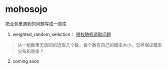 # mohosojo
把业务里遇到的问题写成一些库    
1. weighted_random_selection： [带权随机选取问题](http://www.gocalf.com/blog/weighted-random-selection-2.html)    
> 从一组数里无放回的选取几个数，每个数有自己的概率大小，怎样保证概率分布和效率？    

2. coming soon  